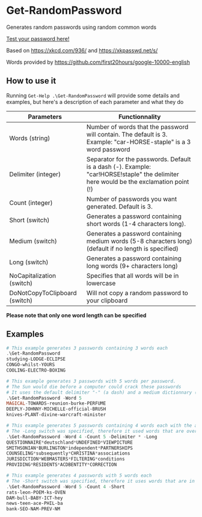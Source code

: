 # Get-RandomPassword
Generates random passwords using random common words

[Test your password here!](https://howsecureismypassword.net/)

Based on https://xkcd.com/936/ and https://xkpasswd.net/s/

Words provided by https://github.com/first20hours/google-10000-english



## How to use it
Running `Get-Help .\Get-RandomPassword` will provide some details and examples, but here's a description of each parameter and what they do

Parameters | Functionnality
-----------|-------
Words (string) | Number of words that the password will contain. The default is 3. Example: "car-HORSE-staple" is a 3 word password
Delimiter (integer) | Separator for the passwords. Default is a dash (-). Example: "car!HORSE!staple" the delimiter here would be the exclamation point (!)
Count (integer) | Number of passwords you want generated. Default is 3.
Short (switch) | Generates a password containing short words (1-4 characters long).
Medium (switch) | Generates a password containing medium words (5-8 characters long) (default if no length is specified)
Long (switch) | Generates a password containing long words (9+ characters long)
NoCapitalization (switch) | Specifies that all words will be in lowercase
DoNotCopyToClipboard (switch) | Will not copy a random password to your clipboard

**Please note that only one word length can be specified**

## Examples

```powershell
# This example generates 3 passwords containing 3 words each
.\Get-RandomPassword
studying-LODGE-ECLIPSE
CONGO-whilst-YOURS
COOLING-ELECTRO-BOXING
```

```powershell
# This example generates 3 passwords with 5 words per password.
# The Sun would die before a computer could crack these passwords
# It uses the default delimiter "-" (a dash) and a medium dictionnary (5-8 characters long)
.\Get-RandomPassword -Word 5
MAGICAL-TOWARDS-reunion-burke-PERFUME
DEEPLY-JOHNNY-MICHELLE-official-BRUSH
knives-PLANT-divine-warcraft-minister
```

```powershell
# This example generates 5 passwords containing 4 words each with the asterisk delimiter
# The -Long switch was specified, therefore it used words that are over 9 characters long
.\Get-RandomPassword -Word 4 -Count 5 -Delimiter * -Long
QUESTIONNAIRE*deutschland*UNDEFINED*VIEWPICTURE
SMITHSONIAN*BURLINGTON*independent*PARTNERSHIPS
COUNSELING*subsequently*CHRISTINA*associations
JURISDICTION*WEBMASTERS*FILTERING*conditions
PROVIDING*RESIDENTS*ACDBENTITY*CORRECTION
```

```powershell
# This example generates 4 passwords with 5 words each
# The -Short switch was specified, therefore it uses words that are in between 1 and 4 characters long
.\Get-RandomPassword -Word 5 -Count 4 -Short
rats-leon-POEM-ks-OVEN
DAM-bull-BABY-ICT-hey
news-teen-ace-PHIL-ba
bank-SEO-NAM-PREV-NM
```

